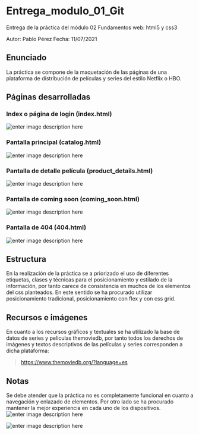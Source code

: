 # Entrega_modulo_01_Git

Entrega de la práctica del módulo 02 Fundamentos web: html5 y css3

Autor: Pablo Pérez
Fecha: 11/07/2021

## Enunciado

La práctica se compone de la maquetación de las páginas de una plataforma de distribución de películas y series del estilo Netflix o HBO.

## Páginas desarrolladas

### Index o página de login (index.html)

![enter image description here](./readme/index.png)

### Pantalla principal (catalog.html)

![enter image description here](./readme/catalog.png)

### Pantalla de detalle película (product_details.html)

![enter image description here](./readme/product_details.png)

### Pantalla de coming soon (coming_soon.html)

![enter image description here](./readme/coming_soon.png)

### Pantalla de 404 (404.html)

![enter image description here](./readme/404.png)

## Estructura

En la realización de la práctica se a priorizado el uso de diferentes etiquetas, clases y técnicas para el posicionamiento y estilado de la información, por tanto carece de consistencia en muchos de los elementos del css planteados. En este sentido se ha procurado utilizar posicionamiento tradicional, posicionamiento con flex y con css grid.

## Recursos e imágenes

En cuanto a los recursos gráficos y textuales se ha utilizado la base de datos de series y películas themoviedb, por tanto todos los derechos de imágenes y textos descriptivos de las películas y series corresponden a dicha plataforma:

> https://www.themoviedb.org/?language=es

## Notas

Se debe atender que la práctica no es completamente funcional en cuanto a navegación y enlazado de elementos.
Por otro lado se ha procurado mantener la mejor experiencia en cada uno de los dispositivos.
![enter image description here](./readme/device_index.png)

![enter image description here](./readme/device_catalog.png)
